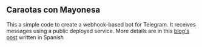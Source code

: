 ## Caraotas con Mayonesa

This a simple code to create a webhook-based bot for Telegram.
It receives messages using a public deployed service. More details are in this [blog's post](https://elcodigografico.wordpress.com/2018/02/24/un-bot-para-telegram-caraotas-con-mayonesa/) written in Spanish